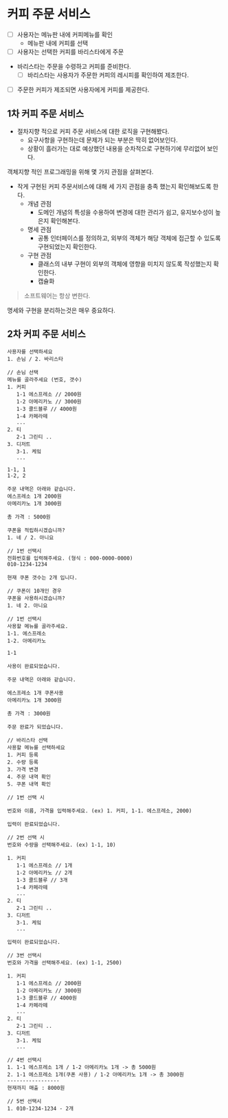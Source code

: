 # 커피 주문 서비스

- [ ] 사용자는 메뉴판 내에 커피메뉴를 확인
  - 메뉴판 내에 커피를 선택
- [ ] 사용자는 선택한 커피를 바리스타에게 주문
- 바리스타는 주문을 수령하고 커피를 준비한다.
  - [ ] 바리스타는 사용자가 주문한 커피의 레시피를 확인하여 제조한다.
- [ ] 주문한 커피가 제조되면 사용자에게 커피를 제공한다.


## 1차 커피 주문 서비스

- 절차지향 적으로 커피 주문 서비스에 대한 로직을 구현해봤다.
  - 요구사항을 구현하는데 문제가 되는 부분은 딱히 없어보인다.
  - 상황이 흘러가는 대로 예상했던 내용을 순차적으로 구현하기에 무리없어 보인다.

객체지향 적인 프로그래밍을 위해 몇 가지 관점을 살펴본다.

- 작게 구현된 커피 주문서비스에 대해 세 가지 관점을 충족 했는지 확인해보도록 한다.
  - 개념 관점
    - 도메인 개념의 특성을 수용하여 변경에 대한 관리가 쉽고, 유지보수성이 높은지 확인해본다.
  - 명세 관점
	  - 공통 인터페이스를 정의하고, 외부의 객체가 해당 객체에 접근할 수 있도록 구현되었는지 확인한다.
  - 구현 관점
	  - 클래스의 내부 구현이 외부의 객체에 영향을 미치지 않도록 작성했는지 확인한다.
	  - 캡슐화

> 소프트웨어는 항상 변한다.

명세와 구현을 분리하는것은 매우 중요하다.

## 2차 커피 주문 서비스

```text
사용자를 선택하세요
1. 손님 / 2. 바리스타

// 손님 선택
메뉴를 골라주세요 (번호, 갯수)
1. 커피
   1-1 에스프레소 // 2000원
   1-2 아메리카노 // 3000원
   1-3 콜드블루 // 4000원
   1-4 카페라떼
   ...
2. 티
   2-1 그린티 ..
3. 디저트
   3-1. 케잌
   ...

1-1, 1
1-2, 2

주문 내역은 아래와 같습니다.
에스프레소 1개 2000원
아메리카노 1개 3000원

총 가격 : 5000원

쿠폰을 적립하시겠습니까?
1. 네 / 2. 아니요

// 1번 선택시
전화번호를 입력해주세요. (형식 : 000-0000-0000)
010-1234-1234

현재 쿠폰 갯수는 2개 입니다.

// 쿠폰이 10개인 경우
쿠폰을 사용하시겠습니까?
1. 네 2. 아니요

// 1번 선택시
사용할 메뉴를 골라주세요.
1-1. 에스프레소
1-2. 아메리카노

1-1

사용이 완료되었습니다.

주문 내역은 아래와 같습니다.

에스프레소 1개 쿠폰사용
아메리카노 1개 3000원

총 가격 : 3000원

주문 완료가 되었습니다.

// 바리스타 선택
사용할 메뉴를 선택하세요
1. 커피 등록
2. 수량 등록
3. 가격 변경
4. 주문 내역 확인
5. 쿠폰 내역 확인

// 1번 선택 시

번호와 이름, 가격을 입력해주세요. (ex) 1. 커피, 1-1. 에스프레소, 2000)

입력이 완료되었습니다.

// 2번 선택 시
번호와 수량을 선택해주세요. (ex) 1-1, 10)

1. 커피
   1-1 에스프레소 // 1개
   1-2 아메리카노 // 2개
   1-3 콜드블루 // 3개
   1-4 카페라떼
   ...
2. 티
   2-1 그린티 ..
3. 디저트
   3-1. 케잌
   ...

입력이 완료되었습니다.

// 3번 선택시
번호와 가격을 선택해주세요. (ex) 1-1, 2500)

1. 커피
   1-1 에스프레소 // 2000원
   1-2 아메리카노 // 3000원
   1-3 콜드블루 // 4000원
   1-4 카페라떼
   ...
2. 티
   2-1 그린티 ..
3. 디저트
   3-1. 케잌
   ...

// 4번 선택시
1. 1-1 에스프레소 1개 / 1-2 아메리카노 1개 -> 총 5000원
2. 1-1 에스프레소 1개(쿠폰 사용) / 1-2 아메리카노 1개 -> 총 3000원
-----------------
현재까지 매출 : 8000원

// 5번 선택시
1. 010-1234-1234 - 2개
```